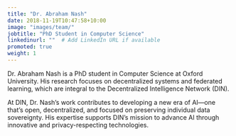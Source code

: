 ```yaml
---
title: "Dr. Abraham Nash"
date: 2018-11-19T10:47:58+10:00
image: "images/team/"
jobtitle: "PhD Student in Computer Science"
linkedinurl: ""  # Add LinkedIn URL if available
promoted: true
weight: 1
---
```


Dr. Abraham Nash is a PhD student in Computer Science at Oxford University. His research focuses on decentralized systems and federated learning, which are integral to the Decentralized Intelligence Network (DIN).

At DIN, Dr. Nash’s work contributes to developing a new era of AI—one that’s open, decentralized, and focused on preserving individual data sovereignty. His expertise supports DIN’s mission to advance AI through innovative and privacy-respecting technologies.
